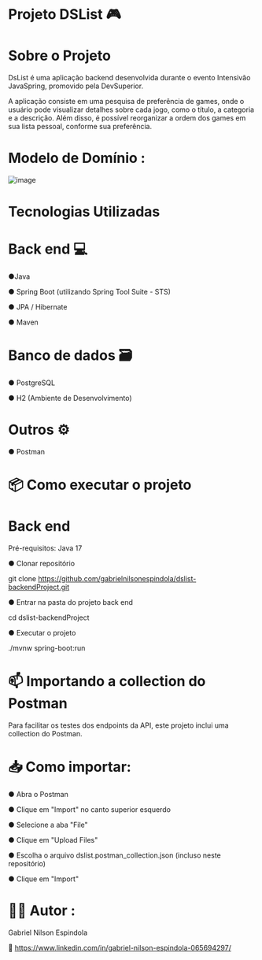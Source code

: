 # Projeto DSList 🎮

# Sobre o Projeto
DsList é uma aplicação backend desenvolvida durante o evento Intensivão JavaSpring, promovido pela DevSuperior.

A aplicação consiste em uma pesquisa de preferência de games, onde o usuário pode visualizar detalhes sobre cada jogo, como o título, a categoria e a descrição. Além disso, é possível reorganizar a ordem dos games em sua lista pessoal, conforme sua preferência.

# Modelo de Domínio :
![image](https://github.com/user-attachments/assets/d0335e14-f419-4dd7-a5e5-5fe9fbf69234)

# Tecnologias Utilizadas 


# Back end 💻

●Java

● Spring Boot (utilizando Spring Tool Suite - STS)

● JPA / Hibernate

● Maven

# Banco de dados 🗃️

● PostgreSQL

● H2 (Ambiente de Desenvolvimento)

# Outros ⚙️

● Postman


# 📦 Como executar o projeto
# Back end

Pré-requisitos: Java 17

● Clonar repositório

git clone https://github.com/gabrielnilsonespindola/dslist-backendProject.git

● Entrar na pasta do projeto back end

cd dslist-backendProject

● Executar o projeto

./mvnw spring-boot:run

# 📫 Importando a collection do Postman
Para facilitar os testes dos endpoints da API, este projeto inclui uma collection do Postman.

# 📥 Como importar:

● Abra o Postman

● Clique em "Import" no canto superior esquerdo

● Selecione a aba "File"

● Clique em "Upload Files"

● Escolha o arquivo dslist.postman_collection.json (incluso neste repositório)

● Clique em "Import"




# 👨‍💻 Autor : 

Gabriel Nilson Espindola

🔗 https://www.linkedin.com/in/gabriel-nilson-espindola-065694297/



